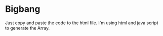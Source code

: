 # Bigbang
Just copy and paste the code to the html file. I'm using html and java script to generate the Array.
